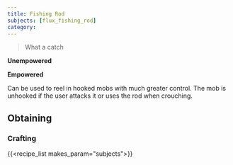 ```yaml
---
title: Fishing Rod
subjects: [flux_fishing_rod]
category: 
---
```

> What a catch



**Unempowered**


**Empowered**

Can be used to reel in hooked mobs with much greater control. The mob is unhooked if the user attacks it or uses the rod when crouching.

Obtaining
---------

### Crafting
{{<recipe_list makes_param="subjects">}}

